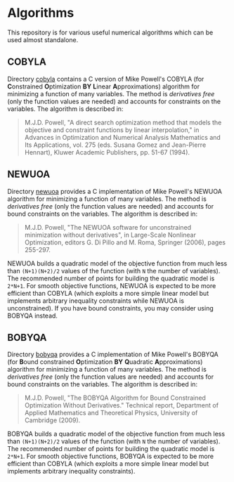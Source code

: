 # Algorithms

This repository is for various useful numerical algorithms which can be
used almost standalone.


## COBYLA

Directory [cobyla](cobyla) contains a C version of Mike Powell's COBYLA
(for **C**onstrained **O**ptimization **BY** **L**inear **A**pproximations)
algorithm for minimizing a function of many variables.  The method is
*derivatives free* (only the function values are needed) and accounts for
constraints on the variables.  The algorithm is described in:

> M.J.D. Powell, "A direct search optimization method that models the
> objective and constraint functions by linear interpolation," in Advances
> in Optimization and Numerical Analysis Mathematics and Its Applications,
> vol. 275 (eds. Susana Gomez and Jean-Pierre Hennart), Kluwer Academic
> Publishers, pp. 51-67 (1994).


## NEWUOA

Directory [newuoa](newuoa) provides a C implementation of Mike Powell's
NEWUOA algorithm for minimizing a function of many variables.  The method
is *derivatives free* (only the function values are needed) and accounts
for bound constraints on the variables.  The algorithm is described in:

> M.J.D. Powell, "The NEWUOA software for unconstrained minimization
> without derivatives", in Large-Scale Nonlinear Optimization, editors
> G. Di Pillo and M. Roma, Springer (2006), pages 255-297.

NEWUOA builds a quadratic model of the objective function from much less
than `(N+1)(N+2)/2` values of the function (with `N` the number of
variables).  The recommended number of points for building the quadratic
model is `2*N+1`.  For smooth objective functions, NEWUOA is expected to be
more efficient than COBYLA (which exploits a more simple linear model but
implements arbitrary inequality constraints while NEWUOA is unconstrained).
If you have bound constraints, you may consider using BOBYQA instead.


## BOBYQA

Directory [bobyqa](bobyqa) provides a C implementation of Mike Powell's
BOBYQA (for **B**ound constrained **O**ptimization **BY** **Q**uadratic
**A**pproximations) algorithm for minimizing a function of many variables.
The method is *derivatives free* (only the function values are needed) and
accounts for bound constraints on the variables.  The algorithm is
described in:

> M.J.D. Powell, "The BOBYQA Algorithm for Bound Constrained Optimization
> Without Derivatives."  Technical report, Department of Applied
> Mathematics and Theoretical Physics, University of Cambridge (2009).

BOBYQA builds a quadratic model of the objective function from much less
than `(N+1)(N+2)/2` values of the function (with `N` the number of
variables).  The recommended number of points for building the quadratic
model is `2*N+1`.  For smooth objective functions, BOBYQA is expected to be
more efficient than COBYLA (which exploits a more simple linear model but
implements arbitrary inequality constraints).

